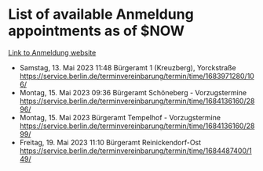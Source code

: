 # List of available Anmeldung appointments as of $NOW
[Link to Anmeldung website](https://service.berlin.de/terminvereinbarung/termin/tag.php?termin=1&anliegen[]=120686&dienstleisterlist=122210,122217,327316,122219,327312,122227,327314,122231,327346,122243,327348,122254,122252,329742,122260,329745,122262,329748,122271,327278,122273,327274,122277,327276,330436,122280,327294,122282,327290,122284,327292,122291,327270,122285,327266,122286,327264,122296,327268,150230,329760,122297,327286,122294,327284,122312,329763,122314,329775,122304,327330,122311,327334,122309,327332,317869,122281,327352,122279,329772,122283,122276,327324,122274,327326,122267,329766,122246,327318,122251,327320,122257,327322,122208,327298,122226,327300&herkunft=http%3A%2F%2Fservice.berlin.de%2Fdienstleistung%2F120686%2F)
- Samstag, 13. Mai 2023 11:48 Bürgeramt 1 (Kreuzberg), Yorckstraße https://service.berlin.de/terminvereinbarung/termin/time/1683971280/106/
- Montag, 15. Mai 2023 09:36 Bürgeramt Schöneberg - Vorzugstermine https://service.berlin.de/terminvereinbarung/termin/time/1684136160/2896/
- Montag, 15. Mai 2023  Bürgeramt Tempelhof - Vorzugstermine https://service.berlin.de/terminvereinbarung/termin/time/1684136160/2899/
- Freitag, 19. Mai 2023 11:10 Bürgeramt Reinickendorf-Ost https://service.berlin.de/terminvereinbarung/termin/time/1684487400/149/
